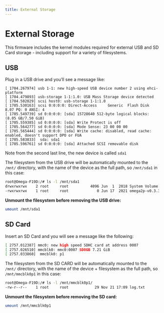 ```yaml
---
title: External Storage
---
```


# External Storage

This firmware includes the kernel modules required for external USB and SD Card storage - including support for a variety of filesystems. 

## USB

Plug in a USB drive and you’ll see a message like:

```
[ 1704.267974] usb 1-1: new high-speed USB device number 2 using ehci-platform
[ 1704.479893] usb-storage 1-1:1.0: USB Mass Storage device detected
[ 1704.502029] scsi host0: usb-storage 1-1:1.0
[ 1705.530163] scsi 0:0:0:0: Direct-Access     Generic  Flash Disk       8.07 PQ: 0 ANSI: 4
[ 1705.549739] sd 0:0:0:0: [sda] 15728640 512-byte logical blocks: (8.05 GB/7.50 GiB)
[ 1705.559385] sd 0:0:0:0: [sda] Write Protect is off
[ 1705.564277] sd 0:0:0:0: [sda] Mode Sense: 23 00 00 00
[ 1705.565444] sd 0:0:0:0: [sda] Write cache: disabled, read cache: enabled, doesn't support DPO or FUA
[ 1705.583833]  sda: sda1
[ 1705.596761] sd 0:0:0:0: [sda] Attached SCSI removable disk
```

Note from the second last line, the new device is called `sda1`

The filesystem from the USB drive will be automatically mounted to the `/mnt/` directory, with the name of the device as the full path, so `/mnt/sda1` in this case:

```bash
root@Omega-F19D:/# ls -l /mnt/sda1
drwxrwxrwx    2 root     root          4096 Jun  1  2018 System Volume Information
-rwxrwxrwx    1 root     root             0 Jun 17  2021 omega2p-v0.3.3-b251.bin
```

**Unmount the filesystem before removing the USB drive:**

```bash
umount /mnt/sda1
```

## SD Card

Insert an SD Card and you will see a message like the following:

```bash
[ 2757.012387] mmc0: new high speed SDHC card at address 0007
[ 2757.026510] mmcblk0: mmc0:0007 SD8GB 7.21 GiB
[ 2757.033860]  mmcblk0: p1
```

The filesystem from the SD CARD will be automatically mounted to the `/mnt/` directory, with the name of the device + filesystem as the full path, so `/mnt/mmcblk0p1` in this case:

```bash
root@Omega-F19D:/# ls -l /mnt/mmcblk0p1/
-rw-r--r--    1 root     root            29 Nov 21 17:09 log.txt
```

**Unmount the filesystem before removing the SD card:**

```bash
umount /mnt/mmcblk0p1
```
